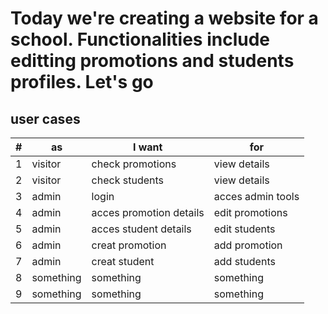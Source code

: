 # Today we're creating a website for a school. Functionalities include editting promotions and students profiles. Let's go

## user cases

|#| as | I want | for |
|-|----|--------|-----|
|1|visitor|check promotions|view details|
|2|visitor|check students|view details|
|3|admin|login|acces admin tools|
|4|admin|acces promotion details|edit promotions|
|5|admin|acces student details|edit students|
|6|admin|creat promotion|add promotion|
|7|admin|creat student|add students|
|8|something|something|something|
|9|something|something|something|